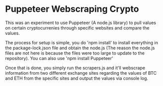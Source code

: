 # Puppeteer Webscraping Crypto
 This was an experiment to use Puppeteer (A node.js library) to pull values on certain cryptocurrenies through specific websites and compare the values.

The process for setup is simple, you do 'npm install' to install everything in the package-lock.json file and obtain the node.js (The reason the node.js files are not here is because the files were too large to update to the repository). You can also use 'npm install Puppeteer'

Once that is done, you simply run the scrapers.js and it'll webscrape information from two different exchange sites regarding the values of BTC and ETH from the specific sites and output the values via console log. 
